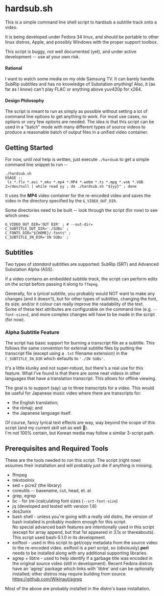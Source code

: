 # hardsub.sh

This is a simple command line shell script to hardsub
a subtitle track onto a video.

It is being developed under Fedora 34 linux, and should be portable to other
linux distros, Apple, and possibly Windows with the proper support toolbox.

This script is buggy, not well documented (yet), and under active development --
use at your own risk.

#### Rational
I want to watch some media on my olde Samsung TV.
It can barely handle SubRip subtitles and has no knowledge of Substation *anything*!
Also, it (as far as I know) can't play FLAC or anything above yuv420p for x264.

#### Design Philosophy
The script is meant to run as simply as possible without setting a lot of
command line options to get anything to work.  For most use cases, no options
or very few options are needed.  The idea is that this script can be used in
a "batch" mode with many different types of source videos to produce a
reasonable batch of output files in a unified video container.

## Getting Started
For now, until *real* help is written, just execute <code>./hardsub</code>
to get a simple command line snippet to run --<br>
```
./hardsub.sh
USAGE ::
 ls *.flv *.avi *.mkv *.mp4 *.MP4 *.webm *.ts *.mpg *.vob *.VOB 2>/dev/null | while read yy ; do ./hardsub.sh "${yy}" ; done
```

It uses the <strong>MP4</strong> video container for the re-encoded video and
saves the video in the directory specified by the <code>G_VIDEO_OUT_DIR</code>.

Some directories need to be built --
look through the script (for now) to see which ones:
```
G_VIDEO_OUT_DIR='OUT DIR' ; # --out-dir=
C_SUBTITLE_OUT_DIR='./SUBs' ;
C_FONTS_DIR="${HOME}/.fonts" ;
C_SUBTITLE_IN_DIR='IN SUBs' ;
```

## Subtitles
Two types of *standard* subtitles are supported:
SubRip (SRT) and Advanced Substation Alpha (ASS).<br>

If a video contains an embedded subtitle *track*, the script can perform
edits on the script before passing it along to <code>ffmpeg</code>.

Generally, for a *lyrical* subtitle, you probably would NOT want to
make any changes (and it doesn't), but for other types of subtitles,
changing the font, its size, and/or it colour can really improve
the readability of the text.<br>
Some of these text attributes are configurable on the command line
(e.g. <code>--font-size=</code>), and
more complex changes will have to be made in the script (for now).

### Alpha Subtitle Feature
The script has basic support for burning a transcript file as a subtitle.
This follows the same convention for external subtitle files by putting the
transcript file (except using a <code>.txt</code> filename extension) in
the <code>C_SUBTITLE_IN_DIR</code> which defaults to <code>'./IN SUBs'</code>.

It's a little klunky and not super-robust, but there's a real use for this
feature.  What I've found is that there are some neat videos in other languages
that have a translation transcript.  This allows for offline viewing.

The goal is to support (say) up to three transcripts for a video.
This would be useful for Japanese music video where there are transcripts for:<br>
- the English translation;
- the rōmaji; and
- the Japanese language itself.

Of course, fancy lyrical text effects are way, way beyond the scope of this script
(and my current skill set as well 🤩).<br>
I'm not 100% certain, but Korean media may follow a similar 3-script path.

## Prerequisites and Required Tools

These are the tools needed to run this script.
The script (right now) assumes their installation and will probably just
die if anything is missing.

- ffmpeg
- mkvtoolnix
- sed + pcre2 (the library)
- coreutils -- basename, cut, head, et. al.
- grep, egrep
- bc - for (re-)calculating font sizes (<code>--srt-font-size</code>)
- jq  (developed and tested with version 1.6)
- dos2unix
- bash shell - unless you're going with a really old distro, the version of
    bash installed is probably modern enough for this script.<br>
    No special advanced bash features are intentionally used in
    this script (except for array append, but that 1st appeared
    in 3.1x or thereabouts).  This script used bash-5.1.0 in
    its development.
- exiftool - used in this script to get/copy metadata from the source
    video to the re-encoded video.
    exiftool is a perl script, so (obviously) <strong>perl</strong> needs to be
    installed along with any additional supporting libraries.
- agrep + libtre - used to help identify if a garbage title was encoded in the
    original source video (still in development).
    Recent Fedora distros have an 'agrep' package which links
    with 'libtre' and can be optionally installed; other distros
    may require building from source.<br>
    https://github.com/Wikinaut/agrep
 
Most of the above are probably installed in the distro's base installation.
